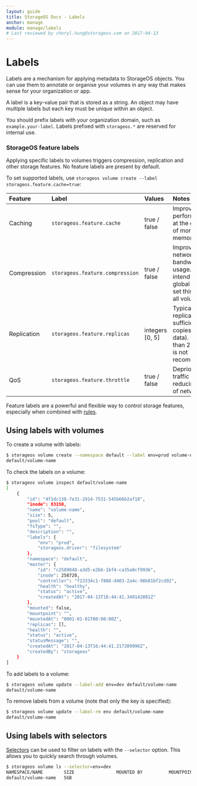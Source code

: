 ```yaml
---
layout: guide
title: StorageOS Docs - Labels
anchor: manage
module: manage/labels
# Last reviewed by cheryl.hung@storageos.com on 2017-04-13
---
```


# Labels

Labels are a mechanism for applying metadata to StorageOS objects. You can use
them to annotate or organise your volumes in any way that makes sense for your
organization or app.

A label is a key-value pair that is stored as a string. An object may have
multiple labels but each key must be unique within an object.

You should prefix labels with your organization domain, such as
`example.your-label`. Labels prefixed with `storageos.*` are reserved for
internal use.

### StorageOS feature labels

Applying specific labels to volumes triggers compression, replication and other
storage features. No feature labels are present by default.

To set supported labels, use `storageos volume create --label storageos.feature.cache=true`:

| Feature     | Label                           | Values         | Notes                             |
|:------------|:--------------------------------|:---------------|:----------------------------------|
| Caching     | `storageos.feature.cache`       | true / false   | Improves read performance at the expense of more memory.          |
| Compression | `storageos.feature.compression` | true / false   | Improves network bandwidth usage. We intend to set a global rule to set this true on all volumes.                                  |
| Replication | `storageos.feature.replicas`    | integers [0, 5]| Typically 1 replica is sufficient (2 copies of the data). More than 2 replicas is not recommended. |
| QoS         | `storageos.feature.throttle`    | true / false   | Deprioritizes traffic by reducing rate of network I/O. |

Feature labels are a powerful and flexible way to control storage features,
especially when combined with [rules](rules.html).

## Using labels with volumes

To create a volume with labels:
```bash
$ storageos volume create --namespace default --label env=prod volume-name
default/volume-name
```

To check the labels on a volume:
```bash
$ storageos volume inspect default/volume-name
[
    {
        "id": "4f1dc138-7e31-2914-7531-545b66b2af18",
        "inode": 83150,
        "name": "volume-name",
        "size": 5,
        "pool": "default",
        "fsType": "",
        "description": "",
        "labels": {
            "env": "prod",
            "storageos.driver": "filesystem"
        },
        "namespace": "default",
        "master": {
            "id": "c2589048-a3d5-e2bb-1bf4-ca35a0cf9936",
            "inode": 258720,
            "controller": "f23334c1-f886-d403-2a4c-98b81bf2cd92",
            "health": "healthy",
            "status": "active",
            "createdAt": "2017-04-13T16:44:41.349142801Z"
        },
        "mounted": false,
        "mountpoint": "",
        "mountedAt": "0001-01-01T00:00:00Z",
        "replicas": [],
        "health": "",
        "status": "active",
        "statusMessage": "",
        "createdAt": "2017-04-13T16:44:41.217209996Z",
        "createdBy": "storageos"
    }
]
```

To add labels to a volume:
```bash
$ storageos volume update --label-add env=dev default/volume-name
default/volume-name
```

To remove labels from a volume (note that only the key is specified):
```bash
$ storageos volume update --label-rm env default/volume-name
default/volume-name
```

## Using labels with selectors

[Selectors](selectors.html) can be used to filter on labels with the
`--selector` option. This allows you to quickly search through volumes.

```bash
$ storageos volume ls --selector=env=dev
NAMESPACE/NAME        SIZE                MOUNTED BY          MOUNTPOINT          STATUS              REPLICAS
default/volume-name   5GB                                                         active              0/0
```
